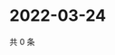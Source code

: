 # 2022-03-24

共 0 条

<!-- BEGIN WEIBO -->
<!-- 最后更新时间 Thu Mar 24 2022 04:00:36 GMT+0800 (China Standard Time) -->

<!-- END WEIBO -->
